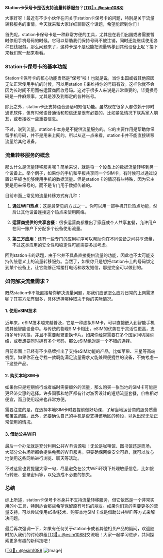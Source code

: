 **Station卡保号卡是否支持流量转移服务？[[TG💪+ @esim1088](https://t.me/s/esim1088)]**

大家好呀！最近有不少小伙伴在问关于station卡保号卡的问题，特别是关于流量转移服务的事情。今天就来和大家详细聊聊这个话题，希望能帮到你们！

首先呢，station卡保号卡是一种非常方便的工具，尤其是在我们出国或者需要暂时停用手机号码的时候。它可以帮助我们保持号码不被注销，同时还能继续使用各种在线服务。那么问题来了，这种卡是不是也能把流量转移到其他设备上呢？接下来我们就一起来看看。

### Station卡保号卡的基本功能

Station卡保号卡的核心功能当然是“保号”啦！也就是说，当你出国或者其他原因无法正常使用手机的时候，可以用station卡来维持你的号码有效。这样你就不会因为长时间不用而被运营商回收号码。这对于很多人来说是非常重要的，毕竟换号码是一件麻烦事，尤其是涉及到绑定的各种账号。

除此之外，station卡还支持语音通话和短信功能。虽然现在很多人都依赖于即时通讯软件，但有时候语音通话和短信还是很有必要的，比如紧急情况下联系家人朋友，或者接收一些重要信息。

不过，说到流量，station卡本身是不提供流量服务的。它的主要作用是帮助你保留手机号码，并不是用来上网的。所以从这一点来看，station卡并不能直接转移流量给其他设备。

### 流量转移服务的概念

那么什么是流量转移服务呢？简单来说，就是将一个设备上的数据流量转移到另一个设备上。举个例子，如果你的手机和平板共享同一个SIM卡，有时候可以通过设置让平板也能够使用手机的数据流量。但是station卡的情况有些特殊，因为它主要是用来保号的，而不是专门用于数据传输的。

目前市面上常见的流量转移方式有几种：

1. **通过WiFi热点**：这是最常见的方式之一。你可以用一部手机开启热点功能，然后让其他设备连接这个热点来使用网络。
   
2. **运营商提供的共享套餐**：很多运营商都推出了家庭或个人共享套餐，允许用户在同一账户下分配多个设备使用流量。
   
3. **第三方应用**：还有一些专门的应用程序可以帮助你在不同设备之间共享流量，不过这类应用的安全性和稳定性可能需要多加考虑。

回到station卡的话题，由于它并不具备直接提供流量的功能，因此也不太可能支持传统意义上的流量转移服务。当然了，如果你只是想把station卡上的号码绑定到某个设备上，让它能够正常接打电话和收发短信，那是完全可以做到的。

### 如何解决流量需求？

既然station卡不能直接帮你解决流量问题，那我们应该怎么应对日常的上网需求呢？其实方法有很多，具体选择哪种取决于你的实际情况。

#### 1. 使用eSIM技术

近年来，eSIM技术越来越普及，它是一种虚拟SIM卡，可以直接嵌入到智能手机或其他智能设备中。与传统的物理SIM卡相比，eSIM的优势在于灵活性更高，支持多号码切换，并且不需要频繁更换卡片。如果你经常需要在多个国家间切换网络，或者想要同时拥有多个号码，那么eSIM绝对是一个不错的选择。

目前市面上已经有不少品牌推出了支持eSIM功能的产品，比如苹果、三星等高端机型。如果你正在寻找一款既能满足流量需求又能兼顾便捷性的设备，不妨考虑一下这些产品。

#### 2. 购买本地SIM卡

如果你只是短期旅行或者临时需要额外的流量，那么购买一张当地的SIM卡可能是更经济实惠的选择。许多国家和地区都有针对游客设计的短期流量套餐，价格相对便宜，而且使用起来也非常方便。

需要注意的是，在选择本地SIM卡时要提前做好功课，了解当地运营商的服务质量和覆盖范围。此外，还要确认自己的手机是否支持该地区的频段，以免出现无法正常使用的情况。

#### 3. 借助公共WiFi

最后一个办法就是充分利用公共WiFi资源啦！无论是咖啡馆、图书馆还是商场，大部分公共场所都会提供免费的WiFi服务。只要确保网络安全可靠，就可以放心地使用这些网络进行浏览、聊天等活动。

不过这里也要提醒大家一句，尽量避免在公共WiFi环境下处理敏感信息，比如银行转账、登录密码等，以免造成不必要的损失。

### 总结

综上所述，station卡保号卡本身并不支持流量转移服务，但它依然是一个非常实用的小工具，特别适合那些希望保留原有号码的朋友。如果你们真的需要更多的流量支持，可以尝试使用eSIM技术、购买本地SIM卡或是借助公共WiFi等方式来解决问题。

最后再次强调一下，如果有任何关于station卡或者其他相关产品的疑问，欢迎随时加入我们的讨论群组[[TG💪+ @esim1088](https://t.me/s/esim1088)]交流哦！大家一起学习进步，共同探索更多有趣的新科技吧！

[[TG💪+ @esim1088](https://t.me/s/esim1088) ![Image](https://i.postimg.cc/4NQfJmqS/Snipaste-2025-05-13-00-14-12.png)]